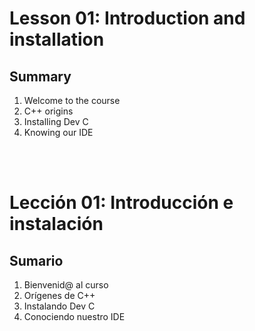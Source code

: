 # Lesson 01: Introduction and installation
## Summary
1. Welcome to the course
1. C++ origins
1. Installing Dev C
1. Knowing our IDE

<br>
<br>

# Lección 01: Introducción e instalación
## Sumario
1. Bienvenid@ al curso
1. Orígenes de C++
1. Instalando Dev C
1. Conociendo nuestro IDE